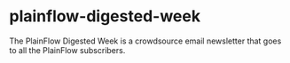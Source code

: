 # plainflow-digested-week
The PlainFlow Digested Week is a crowdsource email newsletter that goes to all the PlainFlow subscribers.
